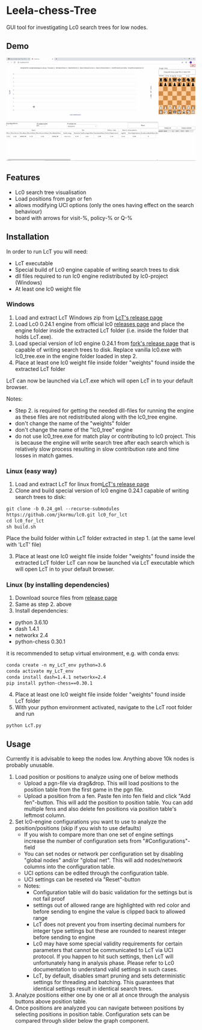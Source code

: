 # Leela-chess-Tree
GUI tool for investigating Lc0 search trees for low nodes.

## Demo
![](images/LcT_demo.gif)

## Features
* Lc0 search tree visualisation
* Load positions from pgn or fen
* allows modifying UCI options (only the ones having effect on the search behaviour)
* board with arrows for visit-%, policy-% or Q-%

## Installation
In order to run LcT you will need:
* LcT executable
* Special build of Lc0 engine capable of writing search trees to disk
* dll files required to run lc0 engine redistributed by lc0-project (Windows)
* At least one lc0 weight file

### Windows
1. Load and extract LcT Windows zip from [LcT's release page](https://github.com/jkormu/Leela-chess-Tree/releases/tag/v0.2)
2. Load Lc0 0.24.1 engine from official lc0 [releases page](https://github.com/LeelaChessZero/lc0/releases) and place the engine folder inside the extracted LcT folder (i.e. inside the folder that holds LcT.exe).
3. Load special version of lc0 engine 0.24.1 from [fork's release page](https://github.com/jkormu/lc0/releases/tag/v0.24.1_gml) that is capable of writing search trees to disk. Replace vanilla lc0.exe with lc0_tree.exe in the engine folder loaded in step 2.
4. Place at least one lc0 weight file inside folder "weights" found inside the extracted LcT folder

LcT can now be launched via LcT.exe which will open LcT in to your default browser.

Notes:
* Step 2. is required for getting the needed dll-files for running the engine as these files are not redistributed along with the lc0_tree engine.
* don't change the name of the "weights" folder
* don't change the name of the "lc0_tree" engine
* do not use lc0_tree.exe for match play or contributing to lc0 project. 
This is because the engine will write search tree after each search which is relatively slow process resulting in slow contribution rate and time losses in match games.

### Linux (easy way)
1. Load and extract LcT for linux from[LcT's release page](https://github.com/jkormu/Leela-chess-Tree/releases/tag/v0.2) 
2. Clone and build special version of lc0 engine 0.24.1 capable of writing search trees to disk:
 ```
git clone -b 0.24_gml --recurse-submodules https://github.com/jkormu/lc0.git lc0_for_lct
cd lc0_for_lct
sh build.sh
```
Place the build folder within LcT folder extracted in step 1. (at the same level with 'LcT' file)

3. Place at least one lc0 weight file inside folder "weights" found inside the extracted LcT folder
LcT can now be launched via LcT executable which will open LcT in to your default browser.

### Linux (by installing dependencies)
1. Download source files from [release page](https://github.com/jkormu/Leela-chess-Tree/releases/tag/v0.1) 
2. Same as step 2. above
3. Install dependencies:
- python                    3.6.10
- dash                      1.4.1
- networkx                  2.4
- python-chess              0.30.1

it is recommended to setup virtual environment, e.g. with conda envs:
 ```
conda create -n my_LcT_env python=3.6
conda activate my_LcT_env
conda install dash=1.4.1 networkx=2.4
pip install python-chess==0.30.1
```
4. Place at least one lc0 weight file inside folder "weights" found inside LcT folder
5. With your python environment activated, navigate to the LcT root folder and run 
 ```
python LcT.py
 ```

## Usage
Currently it is advisable to keep the nodes low. Anything above 10k nodes is probably unusable.

1. Load position or positions to analyze using one of below methods
    * Upload a pgn-file via drag&drop. This will load positions to the position table from the first game in the pgn file.
    * Upload a position from a fen. Paste fen into fen field and click "Add fen"-button. This will add the position to position table. 
    You can add multiple fens and also delete fen positions via position table's leftmost column.
2. Set lc0-engine configurations you want to use to analyze the position/positions (skip if you wish to use defaults)
    * If you wish to compare more than one set of engine settings increase the number of configuration sets from "#Configurations"-field
    * You can set nodes or network per configuration set by disabling "global nodes" and/or "global net". This will add nodes/network columns into the configuration table.
    * UCI options can be edited through the configuration table.
    * UCI settings can be reseted via "Reset"-button 
    * Notes:
        * Configuration table will do basic validation for the settings but is not fail proof
        * settings out of allowed range are highlighted with red color and before sending to engine the value is clipped back to allowed range
        * LcT does not prevent you from inserting decimal numbers for integer type settings but these are rounded to nearest integer before sending to engine
        * Lc0 may have some special validity requirements for certain parameters that cannot be communicated to LcT via UCI protocol. If you happen to hit such 
        settings, then LcT will unfortunately hang in analysis phase. Please refer to Lc0 documentation to understand valid settings in such cases.
        * LcT, by default, disables smart pruning and sets deterministic settings for threading and batching. This guarantees that identical settings result in identical search trees.
3. Analyze positions either one by one or all at once through the analysis buttons above position table.
4. Once positions are analyzed you can navigate between positions by selecting positions in position table. Configuration sets can be compared through slider below the graph component.
    

